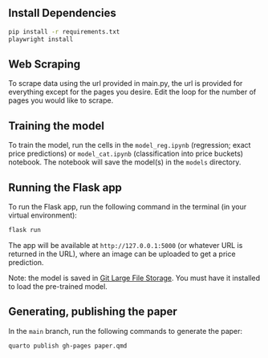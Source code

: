 ## Install Dependencies
```bash
pip install -r requirements.txt
playwright install
```

## Web Scraping
To scrape data using the url provided in main.py, the url is provided for everything except for the pages you desire. Edit the loop for the number of pages you would like to scrape.

## Training the model
To train the model, run the cells in the `model_reg.ipynb` (regression; exact price predictions) or `model_cat.ipynb` (classification into price buckets) notebook. The notebook will save the model(s) in the `models` directory. 

## Running the Flask app
To run the Flask app, run the following command in the terminal (in your virtual environment):
```bash
flask run
```
The app will be available at `http://127.0.0.1:5000` (or whatever URL is returned in the URL), where an image can be uploaded to get a price prediction.

Note: the model is saved in [Git Large File Storage](https://git-lfs.com). You must have it installed to load the pre-trained model.

## Generating, publishing the paper
In the `main` branch, run the following commands to generate the paper:
```bash
quarto publish gh-pages paper.qmd
```
